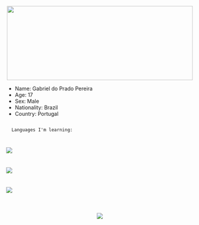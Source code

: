 <p align="center">
  <img height="200px" width="500px" src="https://66.media.tumblr.com/aa2ad65e21ad1c5dc386c3c7fa172db3/tumblr_old81jgcjH1veydt5o1_400.gifv">
<p/>
 
<ul type="disc">
  <li>Name: Gabriel do Prado Pereira</li>
  <li>Age: 17</li>
  <li>Sex: Male</li>
  <li>Nationality: Brazil</li>
  <li>Country: Portugal</li>
 </ul>
 
<code>
  Languages I'm learning:<br>
  
  <img src="https://img.shields.io/badge/CSS3-1572B6?style=for-the-badge&logo=css3&logoColor=white"><br>
  
  <img src="https://img.shields.io/badge/HTML5-E34F26?style=for-the-badge&logo=html5&logoColor=white"><br>
  
  <img src="https://img.shields.io/badge/JavaScript-323330?style=for-the-badge&logo=javascript&logoColor=F7DF1E"><br>
  
 </code>
 
 <p align="center">
  <img src="https://github-readme-stats.vercel.app/api?username=GabrielPereira12&show_icons=true&theme=midnight-purple&hide_border">
<p/>
<!--
**GabrielPereira12/GabrielPereira12** is a ✨ _special_ ✨ repository because its `README.md` (this file) appears on your GitHub profile.

Here are some ideas to get you started:

- 🔭 I’m currently working on ...
- 🌱 I’m currently learning ...
- 👯 I’m looking to collaborate on ...
- 🤔 I’m looking for help with ...
- 💬 Ask me about ...
- 📫 How to reach me: ...
- 😄 Pronouns: ...
- ⚡ Fun fact: ...
-->
